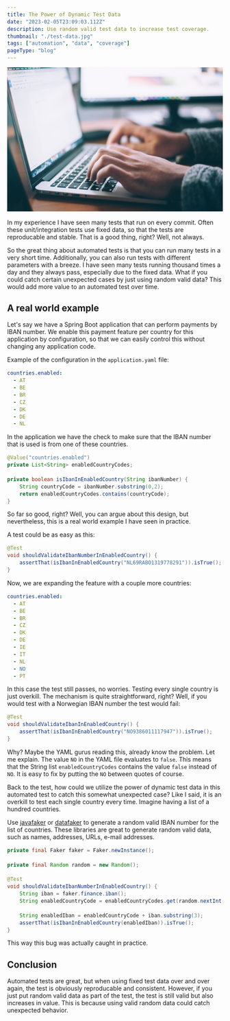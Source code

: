 ```yaml
---
title: The Power of Dynamic Test Data
date: "2023-02-05T23:09:03.112Z"
description: Use random valid test data to increase test coverage.
thumbnail: "./test-data.jpg"
tags: ["automation", "data", "coverage"]
pageType: "blog"
---
```

![Network](./test-data.jpg)

In my experience I have seen many tests that run on every commit. Often these unit/integration tests use fixed data, so that the tests are reproducable and stable. That is a good thing, right? Well, not always.

So the great thing about automated tests is that you can run many tests in a very short time. Additionally, you can also run tests with different parameters with a breeze. I have seen many tests running thousand times a day and they always pass, especially due to the fixed data. What if you could catch certain unexpected cases by just using random valid data? This would add more value to an automated test over time.

## A real world example

Let's say we have a Spring Boot application that can perform payments by IBAN number. We enable this payment feature per country for this application by configuration, so that we can easily control this without changing any application code.

Example of the configuration in the `application.yaml` file:

```yaml
countries.enabled:
  - AT
  - BE
  - BR
  - CZ
  - DK
  - DE
  - NL
```

In the application we have the check to make sure that the IBAN number that is used is from one of these countries.

```java
@Value("countries.enabled")
private List<String> enabledCountryCodes;

private boolean isIbanInEnabledCountry(String ibanNumber) {
    String countryCode = ibanNumber.substring(0,2);
    return enabledCountryCodes.contains(countryCode);
}
```

So far so good, right? Well, you can argue about this design, but nevertheless, this is a real world example I have seen in practice.

A test could be as easy as this:

```java
@Test
void shouldValidateIbanNumberInEnabledCountry() {
    assertThat(isIbanInEnabledCountry("NL69RABO1319778291")).isTrue();
}
```

Now, we are expanding the feature with a couple more countries:

```yaml
countries.enabled:
  - AT
  - BE
  - BR
  - CZ
  - DK
  - DE
  - IE
  - IT
  - NL
  - NO
  - PT
```

In this case the test still passes, no worries. Testing every single country is just overkill. The mechanism is quite straightforward, right? Well, if you would test with a Norwegian IBAN number the test would fail:

```java
@Test
void shouldValidateIbanInEnabledCountry() {
    assertThat(isIbanInEnabledCountry("NO9386011117947")).isTrue();
}
```

Why? Maybe the YAML gurus reading this, already know the problem. Let me explain. The value `NO` in the YAML file evaluates to `false`. This means that the String list `enabledCountryCodes` contains the value `false` instead of `NO`. It is easy to fix by putting the `NO` between quotes of course.

Back to the test, how could we utilize the power of dynamic test data in this automated test to catch this somewhat unexpected case? Like I said, it is an overkill to test each single country every time. Imagine having a list of a hundred countries.

Use [javafaker](https://github.com/DiUS/java-faker) or [datafaker](https://github.com/datafaker-net/datafaker) to generate a random valid IBAN number for the list of countries. These libraries are great to generate random valid data, such as names, addresses, URLs, e-mail addresses.

```java
private final Faker faker = Faker.newInstance();

private final Random random = new Random();

@Test
void shouldValidateIbanNumberInEnabledCountry() {
    String iban = faker.finance.iban();
    String enabledCountryCode = enabledCountryCodes.get(random.nextInt(enabledCountryCodes.size()))

    String enabledIban = enabledCountryCode + iban.substring(3);
    assertThat(isIbanInEnabledCountry(enabledIban)).isTrue();
}
```

This way this bug was actually caught in practice.

## Conclusion

Automated tests are great, but when using fixed test data over and over again, the test is obviously reproducable and consistent. However, if you just put random valid data as part of the test, the test is still valid but also increases in value. This is because using valid random data could catch unexpected behavior.
